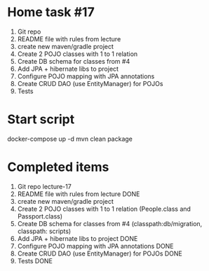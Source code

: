 #  Home task #17
1. Git repo
2. README file with rules from lecture
3. create new maven/gradle project
4. Create 2 POJO classes with 1 to 1 relation
5. Create DB schema for classes from #4
6. Add JPA + hibernate libs to project
7. Configure POJO mapping with JPA annotations
8. Create CRUD DAO (use EntityManager) for POJOs
9. Tests

# Start script
 docker-compose up -d
 mvn clean package

# Completed items
1. Git repo lecture-17
2. README file with rules from lecture DONE
3. create new maven/gradle project
4. Create 2 POJO classes with 1 to 1 relation (People.class and Passport.class)
5. Create DB schema for classes from #4 (classpath:db/migration, classpath: scripts)
6. Add JPA + hibernate libs to project DONE
7. Configure POJO mapping with JPA annotations DONE
8. Create CRUD DAO (use EntityManager) for POJOs DONE
9. Tests DONE

